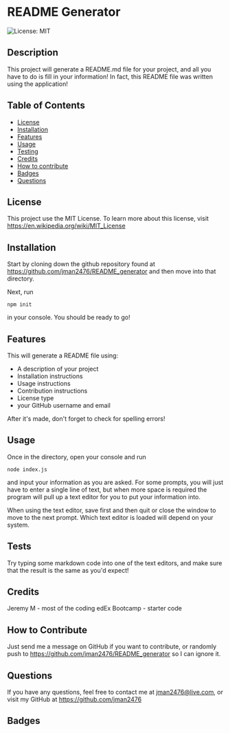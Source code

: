 # README Generator

  ![License: MIT](https://img.shields.io/badge/License-MIT-yellow.svg)
  ## Description
  This project will generate a README.md file for your project, and all you have to do is fill in your information! In fact, this README file was written using the application!


  
  
  ## Table of Contents
  
  - [License](#license)
  - [Installation](#installation)
  - [Features](#features)
  - [Usage](#usage)
  - [Testing](#tests)
  - [Credits](#credits)
  - [How to contribute](#contributions)
  - [Badges](#badges)
  - [Questions](#questions)
  
  <a id='license'></a>
  ## License
  This project use the MIT License. To learn more about this license, visit https://en.wikipedia.org/wiki/MIT_License

  <a id='installation'></a>
  ## Installation
  Start by cloning down the github repository found at https://github.com/jman2476/README_generator and then move into that directory.

Next, run 
```
npm init
```
in your console. You should be ready to go!
  
  <a id='features'></a>
  ## Features
  This will generate a README file using:
 - A description of your project
 - Installation instructions
 - Usage instructions
 - Contribution instructions
 - License type
 - your GitHub username and email

After it's made, don't forget to check for spelling errors!

  <a id='usage'></a>
  ## Usage
  Once in the directory, open your console and run
```
node index.js
```
and input your information as you are asked. For some prompts, you will just have to enter a single line of text, but when more space is required the program will pull up a text editor for you to put your information into.

When using the text editor, save first and then quit or close the window to move to the next prompt. Which text editor is loaded will depend on your system.


  <a id='tests'></a>
  ## Tests
  Try typing some markdown code into one of the text editors, and make sure that the result is the same as you'd expect!

  <a id='credits'></a>
  ## Credits
  Jeremy M - most of the coding
edEx Bootcamp - starter code
  
  <a id='contributions'></a>
  ## How to Contribute
  Just send me a message on GitHub if you want to contribute, or randomly push to https://github.com/jman2476/README_generator so I can ignore it.
 
  <a id='questions'></a>
  ## Questions

  If you have any questions, feel free to contact me at jman2476@live.com,
  or visit my GitHub at https://github.com/jman2476

  <a id='badges'></a>
  ## Badges
  
  
